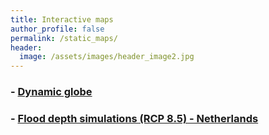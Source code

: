 ```yaml
---
title: Interactive maps
author_profile: false
permalink: /static_maps/
header:
  image: /assets/images/header_image2.jpg
---
```



### - [Dynamic globe](../docs/spiky_globe.html)
### - [Flood depth simulations (RCP 8.5) - Netherlands](../docs/NL_flood.html)
